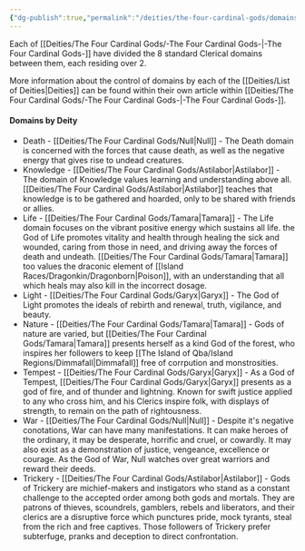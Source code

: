 ```yaml
---
{"dg-publish":true,"permalink":"/deities/the-four-cardinal-gods/domains-of-the-four/"}
---
```



Each of [[Deities/The Four Cardinal Gods/-The Four Cardinal Gods-\|-The Four Cardinal Gods-]] have divided the 8 standard Clerical domains between them, each residing over 2. 

More information about the control of domains by each of the [[Deities/List of Deities\|Deities]] can be found within their own article within [[Deities/The Four Cardinal Gods/-The Four Cardinal Gods-\|-The Four Cardinal Gods-]].

#### Domains by Deity
- Death - [[Deities/The Four Cardinal Gods/Null\|Null]] - The Death domain is concerned with the forces that cause death, as well as the negative energy that gives rise to undead creatures.
- Knowledge - [[Deities/The Four Cardinal Gods/Astilabor\|Astilabor]] - The domain of Knowledge values learning and understanding above all. [[Deities/The Four Cardinal Gods/Astilabor\|Astilabor]] teaches that knowledge is to be gathered and hoarded, only to be shared with friends or allies.
- Life - [[Deities/The Four Cardinal Gods/Tamara\|Tamara]] - The Life domain focuses on the vibrant positive energy which sustains all life. the God of Life promotes vitality and health through healing the sick and wounded, caring from those in need, and driving away the forces of death and undeath. [[Deities/The Four Cardinal Gods/Tamara\|Tamara]] too values the draconic element of [[Island Races/Dragonkin/Dragonborn\|Poison]], with an understanding that all which heals may also kill in the incorrect dosage.
- Light - [[Deities/The Four Cardinal Gods/Garyx\|Garyx]] - The God of Light promotes the ideals of rebirth and renewal, truth, vigilance, and beauty. 
- Nature - [[Deities/The Four Cardinal Gods/Tamara\|Tamara]] - Gods of nature are varied, but [[Deities/The Four Cardinal Gods/Tamara\|Tamara]] presents herself as a kind God of the forest, who inspires her followers to keep [[The Island of Qba/Island Regions/Dimmafall\|Dimmafall]] free of corrpution and monstrosities.
- Tempest - [[Deities/The Four Cardinal Gods/Garyx\|Garyx]] - As a God of Tempest, [[Deities/The Four Cardinal Gods/Garyx\|Garyx]] presents as a god of fire, and of thunder and lightning. Known for swift justice applied to any who cross him, and his Clerics inspire folk, with displays of strength, to remain on the path of rightousness.
- War - [[Deities/The Four Cardinal Gods/Null\|Null]] - Despite it's negative conotations, War can have many manifestations. It can make heroes of the ordinary, it may be desperate, horrific and cruel, or cowardly. It may also exist as a demonstration of justice, vengeance, excellence or courage. As the God of War, Null watches over great warriors and reward their deeds.
- Trickery - [[Deities/The Four Cardinal Gods/Astilabor\|Astilabor]] - Gods of Trickery are michief-makers and instigators who stand as a constant challenge to the accepted order among both gods and mortals. They are patrons of thieves, scoundrels, gamblers, rebels and liberators, and their clerics are a disruptive force which punctures pride, mock tyrants, steal from the rich and free captives. Those followers of Trickery prefer subterfuge, pranks and deception to direct confrontation. 
